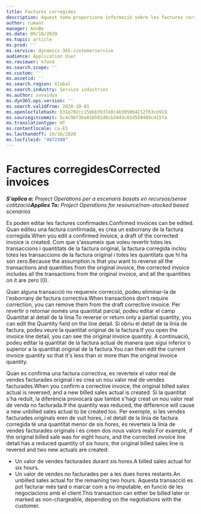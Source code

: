 ```yaml
---
title: Factures corregides
description: Aquest tema proporciona informació sobre les factures corregides.
author: rumant
manager: AnnBe
ms.date: 09/18/2020
ms.topic: article
ms.prod: ''
ms.service: dynamics-365-customerservice
audience: Application User
ms.reviewer: kfend
ms.search.scope: ''
ms.custom: ''
ms.assetid: ''
ms.search.region: Global
ms.search.industry: Service industries
ms.author: suvaidya
ms.dyn365.ops.version: ''
ms.search.validFrom: 2020-10-01
ms.openlocfilehash: b31e702cc15bbb3937e8c4b305064212f63ce919
ms.sourcegitcommit: 5c4c9bf3ba018562d6cb3443c01d550489c415fa
ms.translationtype: HT
ms.contentlocale: ca-ES
ms.lasthandoff: 10/16/2020
ms.locfileid: "4072380"
---
```

# <a name="corrected-invoices"></a><span data-ttu-id="faf42-103">Factures corregides</span><span class="sxs-lookup"><span data-stu-id="faf42-103">Corrected invoices</span></span>

<span data-ttu-id="faf42-104">_**S'aplica a:** Project Operations per a escenaris basats en recursos/sense cotització_</span><span class="sxs-lookup"><span data-stu-id="faf42-104">_**Applies To:** Project Operations for resource/non-stocked based scenarios_</span></span>

<span data-ttu-id="faf42-105">Es poden editar les factures confirmades.</span><span class="sxs-lookup"><span data-stu-id="faf42-105">Confirmed invoices can be edited.</span></span> <span data-ttu-id="faf42-106">Quan editeu una factura confirmada, es crea un esborrany de la factura corregida.</span><span class="sxs-lookup"><span data-stu-id="faf42-106">When you edit a confirmed invoice, a draft of the corrected invoice is created.</span></span> <span data-ttu-id="faf42-107">Com que s'assumeix que voleu revertir totes les transaccions i quantitats de la factura original, la factura corregida inclou totes les transaccions de la factura original i totes les quantitats que hi ha són zero.</span><span class="sxs-lookup"><span data-stu-id="faf42-107">Because the assumption is that you want to reverse all the transactions and quantities from the original invoice, the corrected invoice includes all the transactions from the original invoice, and all the quantities on it are zero (0).</span></span>

<span data-ttu-id="faf42-108">Quan alguna transacció no requereix correcció, podeu eliminar-la de l'esborrany de factura correctiva.</span><span class="sxs-lookup"><span data-stu-id="faf42-108">When transactions don't require correction, you can remove them from the draft corrective invoice.</span></span> <span data-ttu-id="faf42-109">Per revertir o retornar només una quantitat parcial, podeu editar el camp Quantitat al detall de la línia.</span><span class="sxs-lookup"><span data-stu-id="faf42-109">To reverse or return only a partial quantity, you can edit the Quantity field on the line detail.</span></span> <span data-ttu-id="faf42-110">Si obriu el detall de la línia de factura, podeu veure la quantitat original de la factura.</span><span class="sxs-lookup"><span data-stu-id="faf42-110">If you open the invoice line detail, you can see the original invoice quantity.</span></span> <span data-ttu-id="faf42-111">A continuació, podeu editar la quantitat de la factura actual de manera que sigui inferior o superior a la quantitat original de la factura.</span><span class="sxs-lookup"><span data-stu-id="faf42-111">You can then edit the current invoice quantity so that it's less than or more than the original invoice quantity.</span></span>

<span data-ttu-id="faf42-112">Quan es confirma una factura correctiva, es reverteix el valor real de vendes facturades original i es crea un nou valor real de vendes facturades.</span><span class="sxs-lookup"><span data-stu-id="faf42-112">When you confirm a corrective invoice, the original billed sales actual is reversed, and a new billed sales actual is created.</span></span> <span data-ttu-id="faf42-113">Si la quantitat s'ha reduït, la diferència provocarà que també s'hagi creat un nou valor real de venda no facturada.</span><span class="sxs-lookup"><span data-stu-id="faf42-113">If the quantity was reduced, the difference will cause a new unbilled sales actual to be created too.</span></span> <span data-ttu-id="faf42-114">Per exemple, si les vendes facturades originals eren de vuit hores, i el detall de la línia de factura corregida té una quantitat menor de sis hores, es reverteix la línia de vendes facturades originals i es creen dos nous valors reals:</span><span class="sxs-lookup"><span data-stu-id="faf42-114">For example, if the original billed sale was for eight hours, and the corrected invoice line detail has a reduced quantity of six hours, the original billed sales line is revered and two new actuals are created:</span></span>

- <span data-ttu-id="faf42-115">Un valor de vendes facturades durant sis hores.</span><span class="sxs-lookup"><span data-stu-id="faf42-115">A billed sales actual for six hours.</span></span>
- <span data-ttu-id="faf42-116">Un valor de vendes no facturades per a les dues hores restants.</span><span class="sxs-lookup"><span data-stu-id="faf42-116">An unbilled sales actual for the remaining two hours.</span></span> <span data-ttu-id="faf42-117">Aquesta transacció es pot facturar més tard o marcar com a no imputable, en funció de les negociacions amb el client.</span><span class="sxs-lookup"><span data-stu-id="faf42-117">This transaction can either be billed later or marked as non-chargeable, depending on the negotiations with the customer.</span></span>
